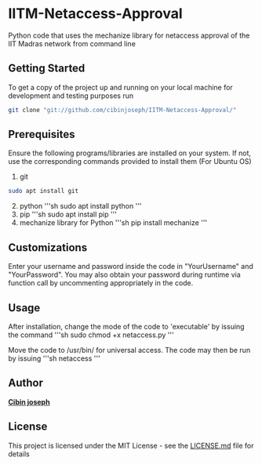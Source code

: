 # IITM-Netaccess-Approval
Python code that uses the mechanize library for netaccess approval of the IIT Madras network from command line

## Getting Started
To get a copy of the project up and running on your local machine for development and testing purposes run
```sh
git clone "git://github.com/cibinjoseph/IITM-Netaccess-Approval/"
```

## Prerequisites
Ensure the following programs/libraries are installed on your system. If not, use the corresponding commands provided to install them (For Ubuntu OS) 
1. git
```sh
sudo apt install git
```
2. python
'''sh
sudo apt install python
'''
3. pip
'''sh
sudo apt install pip
'''
4. mechanize library for Python
'''sh
pip install mechanize
'''

## Customizations
Enter your username and password inside the code in "YourUsername" and "YourPassword". You may also obtain your password during runtime via function call by uncommenting appropriately in the code.

## Usage
After installation, change the mode of the code to 'executable' by issuing the command
'''sh
sudo chmod +x netaccess.py
'''

Move the code to /usr/bin/ for universal access. The code may then be run by issuing
'''sh
netaccess
'''

## Author
[**Cibin joseph**](https://github.com/cibinjoseph/)

## License
This project is licensed under the MIT License - see the [LICENSE.md](LICENSE.md) file for details
